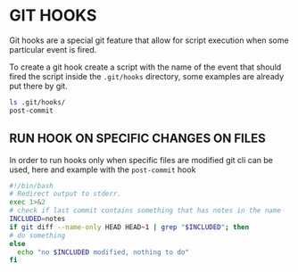 # GIT HOOKS

Git hooks are a special git feature that allow for script execution when some particular event is fired.

To create a git hook create a script with the name of the event that should fired the script inside the `.git/hooks` directory, some examples are already put there by git.

```bash
ls .git/hooks/
post-commit
```

## RUN HOOK ON SPECIFIC CHANGES ON FILES

In order to run hooks only when specific files are modified git cli can be used, here and example with the `post-commit` hook

```bash
#!/bin/bash
# Redirect output to stderr.
exec 1>&2
# check if last commit contains something that has notes in the name
INCLUDED=notes
if git diff --name-only HEAD HEAD~1 | grep "$INCLUDED"; then
# do something
else
  echo "no $INCLUDED modified, nothing to do"
fi
```